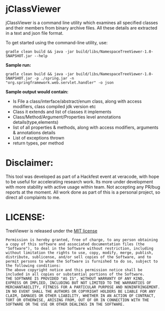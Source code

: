 # jClassViewer

jClassViewer is a command line utility which examines all specified classes and their members from binary archive files. All these details are extracted in a text and json file format.


To get started using the command-line utility, use:

```
gradle clean build && java -jar build/libs/NamespaceTreeViewer-1.0-SNAPSHOT.jar --help
```

**Sample run:**

```
gradle clean build && java -jar build/libs/NamespaceTreeViewer-1.0-SNAPSHOT.jar -p ./spring.jar -n "org.springframework.web.servlet.handler" -o json
```

**Sample output would contain:**

* Is File a class/interface/abstract/enum class, along with access modifiers, class compiled jdk version etc
* Class it extends and list of classes it implements
* Class/Method/Argument/Properties level annotations details(type,elements)
* list of all properties & methods, along with access modifiers, arguments & annotations details
* List of exceptions thrown
* return types, per method


# Disclaimer:
This tool was developed as part of a Hackfest event at veracode, with hope to be useful for accelerating research work. Its more under development with more stability with active usage within team. Not accepting any PR/bug reports at the moment. All work done as part of this is a personal project, so direct all complaints to me.

# LICENSE:

TreeViewer is released under the [MIT license](https://opensource.org/licenses/MIT)

```
Permission is hereby granted, free of charge, to any person obtaining a copy of this software and associated documentation files (the "Software"), to deal in the Software without restriction, including without limitation the rights to use, copy, modify, merge, publish, distribute, sublicense, and/or sell copies of the Software, and to permit persons to whom the Software is furnished to do so, subject to the following conditions:
The above copyright notice and this permission notice shall be included in all copies or substantial portions of the Software.
THE SOFTWARE IS PROVIDED "AS IS", WITHOUT WARRANTY OF ANY KIND, EXPRESS OR IMPLIED, INCLUDING BUT NOT LIMITED TO THE WARRANTIES OF MERCHANTABILITY, FITNESS FOR A PARTICULAR PURPOSE AND NONINFRINGEMENT. IN NO EVENT SHALL THE AUTHORS OR COPYRIGHT HOLDERS BE LIABLE FOR ANY CLAIM, DAMAGES OR OTHER LIABILITY, WHETHER IN AN ACTION OF CONTRACT, TORT OR OTHERWISE, ARISING FROM, OUT OF OR IN CONNECTION WITH THE SOFTWARE OR THE USE OR OTHER DEALINGS IN THE SOFTWARE.
```
